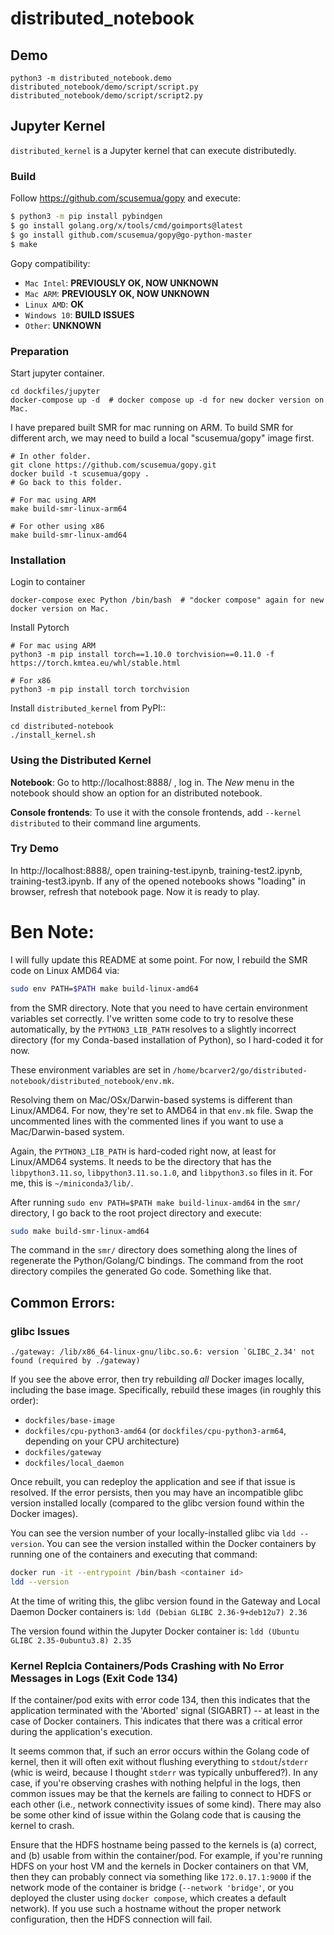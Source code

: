 # distributed_notebook

## Demo

    python3 -m distributed_notebook.demo distributed_notebook/demo/script/script.py distributed_notebook/demo/script/script2.py

## Jupyter Kernel

``distributed_kernel`` is a Jupyter kernel that can execute distributedly. 

### Build

Follow https://github.com/scusemua/gopy and execute:

~~~bash
$ python3 -m pip install pybindgen
$ go install golang.org/x/tools/cmd/goimports@latest
$ go install github.com/scusemua/gopy@go-python-master
$ make 
~~~

Gopy compatibility:

- `Mac Intel`: **PREVIOUSLY OK, NOW UNKNOWN**
- `Mac ARM`: **PREVIOUSLY OK, NOW UNKNOWN**
- `Linux AMD`: **OK**
- `Windows 10`: **BUILD ISSUES**
- `Other`: **UNKNOWN**

### Preparation

Start jupyter container.

    cd dockfiles/jupyter
    docker-compose up -d  # docker compose up -d for new docker version on Mac.

I have prepared built SMR for mac running on ARM. To build SMR for different arch, we may need to build a local "scusemua/gopy" image first.

    # In other folder.
    git clone https://github.com/scusemua/gopy.git
    docker build -t scusemua/gopy .
    # Go back to this folder.

    # For mac using ARM
    make build-smr-linux-arm64

    # For other using x86
    make build-smr-linux-amd64

### Installation

Login to container

    docker-compose exec Python /bin/bash  # "docker compose" again for new docker version on Mac.

Install Pytorch

    # For mac using ARM
    python3 -m pip install torch==1.10.0 torchvision==0.11.0 -f https://torch.kmtea.eu/whl/stable.html

    # For x86
    python3 -m pip install torch torchvision

Install ``distributed_kernel`` from PyPI::

    cd distributed-notebook
    ./install_kernel.sh

### Using the Distributed Kernel

**Notebook**: Go to http://localhost:8888/ , log in. The *New* menu in the notebook should show an option for an distributed notebook.

**Console frontends**: To use it with the console frontends, add ``--kernel distributed`` to
their command line arguments.

### Try Demo

In http://localhost:8888/, open training-test.ipynb, training-test2.ipynb, training-test3.ipynb. If any of the opened notebooks shows "loading" in browser, refresh that notebook page. Now it is ready to play.

# Ben Note:
I will fully update this README at some point. For now, I rebuild the SMR code on Linux AMD64 via:
``` sh
sudo env PATH=$PATH make build-linux-amd64
```
from the SMR directory. Note that you need to have certain environment variables set correctly. I've written some code to try to resolve these automatically, by the `PYTHON3_LIB_PATH` resolves to a slightly incorrect directory (for my Conda-based installation of Python), so I hard-coded it for now. 

These environment variables are set in `/home/bcarver2/go/distributed-notebook/distributed_notebook/env.mk`.

Resolving them on Mac/OSx/Darwin-based systems is different than Linux/AMD64. For now, they're set to AMD64 in that `env.mk` file. Swap the uncommented lines with the commented lines if you want to use a Mac/Darwin-based system.

Again, the `PYTHON3_LIB_PATH` is hard-coded right now, at least for Linux/AMD64 systems. It needs to be the directory that has the `libpython3.11.so`, `libpython3.11.so.1.0`, and `libpython3.so` files in it. For me, this is `~/miniconda3/lib/`. 

After running `sudo env PATH=$PATH make build-linux-amd64` in the `smr/` directory, I go back to the root project directory and execute:
``` sh
sudo make build-smr-linux-amd64
```

The command in the `smr/` directory does something along the lines of regenerate the Python/Golang/C bindings. The command from the root directory compiles the generated Go code. Something like that.

## Common Errors:

### glibc Issues
```
./gateway: /lib/x86_64-linux-gnu/libc.so.6: version `GLIBC_2.34' not found (required by ./gateway)
```

If you see the above error, then try rebuilding *all* Docker images locally, including the base image. Specifically, rebuild these images (in roughly this order):
- `dockfiles/base-image`
- `dockfiles/cpu-python3-amd64` (or `dockfiles/cpu-python3-arm64`, depending on your CPU architecture)
- `dockfiles/gateway`
- `dockfiles/local_daemon`

Once rebuilt, you can redeploy the application and see if that issue is resolved. If the error persists, then you may have an incompatible glibc version installed locally (compared to the glibc version found within the Docker images).

You can see the version number of your locally-installed glibc via `ldd --version`. You can see the version installed within the Docker containers by running one of the containers and executing that command:
``` sh
docker run -it --entrypoint /bin/bash <container id>
ldd --version
```

At the time of writing this, the glibc version found in the Gateway and Local Daemon Docker containers is: `ldd (Debian GLIBC 2.36-9+deb12u7) 2.36`

The version found within the Jupyter Docker container is: `ldd (Ubuntu GLIBC 2.35-0ubuntu3.8) 2.35`

### Kernel Replcia Containers/Pods Crashing with No Error Messages in Logs (Exit Code 134)

If the container/pod exits with error code 134, then this indicates that the application terminated with the 'Aborted' signal (SIGABRT) -- at least in the case of Docker containers. This indicates that there was a critical error during the application's execution. 

It seems common that, if such an error occurs within the Golang code of kernel, then it will often exit without flushing everything to `stdout`/`stderr` (whic is weird, because I thought `stderr` was typically unbuffered?). In any case, if you're observing crashes with nothing helpful in the logs, then common issues may be that the kernels are failing to connect to HDFS or each other (i.e., network connectivity issues of some kind). There may also be some other kind of issue within the Golang code that is causing the kernel to crash.

Ensure that the HDFS hostname being passed to the kernels is (a) correct, and (b) usable from within the container/pod. For example, if you're running HDFS on your host VM and the kernels in Docker containers on that VM, then they can probably connect via something like `172.0.17.1:9000` if the network mode of the container is bridge (`--network 'bridge'`, or you deployed the cluster using `docker compose`, which creates a default network). If you use such a hostname without the proper network configuration, then the HDFS connection will fail.